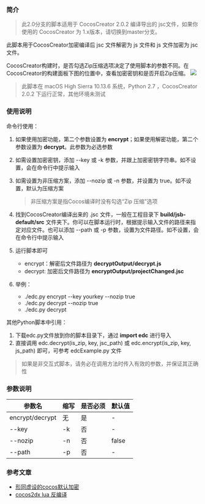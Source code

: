 ### 简介

> 此2.0分支的脚本适用于 CocosCreator 2.0.2 编译导出的 jsc文件，如果你使用的 CocosCreator 为 1.x版本，请切换到master分支。

此脚本用于CocosCreator加密编译后 jsc 文件解密为 js 文件和 js 文件加密为 jsc 文件。

CocosCreator构建时，是否勾选Zip压缩选项决定了使用脚本的参数不同。在CocosCreator的构建面板下图的位置中，查看加密密钥和是否开启Zip压缩。
![](https://ws3.sinaimg.cn/large/0069RVTdgy1fuzxib2j7gj30no04ojrl.jpg)

> 此脚本在 macOS High Sierra 10.13.6 系统，Python 2.7 ，CocosCreator 2.0.2 下运行正常，其他环境未测试

### 使用说明

命令行使用：

1. 如果使用加密功能，第二个参数设置为 **encrypt**；如果使用解密功能，第二个参数设置为 **decrypt**。此参数为必选参数

2. 如需设置加密密钥，添加 --key 或 -k 参数，并跟上加密密钥字符串。如不设置，会在命令行中提示输入

3. 如需设置为非压缩方案，添加 --nozip 或 -n 参数，并设置为 true。如不设置，默认为压缩方案
    > 非压缩方案是指Cocos编译时没有勾选“Zip 压缩”选项

4. 找到CocosCreator编译出来的 .jsc 文件，一般在工程目录下 **build/jsb-default/src** 文件夹下。你可以在脚本运行时，根据提示输入文件的路径来指定对应文件。也可以添加 --path 或 -p 参数，设置为文件路径。如不设置，会在命令行中提示输入


5. 运行脚本即可
    - encrypt：解密后文件路径为 **decryptOutput/decrypt.js**
    - decrypt: 加密后文件路径为 **encryptOutput/projectChanged.jsc**

6. 举例：
    - ./edc.py encrypt --key yourkey --nozip true
    - ./edc.py decrypt --nozip true
    - ./edc.py decrypt

其他Python脚本中引用：

1. 下载edc.py文件放到你的脚本目录下，通过 **import edc** 进行导入
2. 直接调用 edc.decrypt(is_zip, key, jsc_path) 或 edc.encrypt(is_zip, key, js_path) 即可，可参考 edcExample.py 文件

> 如果是非交互式脚本，请务必在调用方法时传入有效的参数，并保证其正确性

### 参数说明

| 参数名 | 缩写 | 是否必须 | 默认值 |
| ----- | ----- | ---- | ----- |
| encrypt/decrypt | 无 | 是 | - |
| --key | -k | 否 | - |
| --nozip | -n | 否 | false |
| --path | -p | 否 | - |

### 参考文章

- [形同虚设的cocos默认加密](http://blog.shuax.com/archives/decryptcocos.html)
- [cocos2dx lua 反编译](https://bbs.pediy.com/thread-216800.htm)
